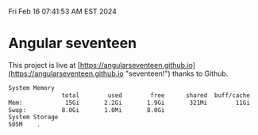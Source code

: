 Fri Feb 16 07:41:53 AM EST 2024

# Angular seventeen


This project is live at [https://angularseventeen.github.io](https://angularseventeen.github.io "seventeen!") thanks to Github.

```bash
System Memory
               total        used        free      shared  buff/cache   available
Mem:            15Gi       2.2Gi       1.9Gi       321Mi        11Gi        13Gi
Swap:          8.0Gi       1.0Mi       8.0Gi
System Storage
505M	.
```
```bash
